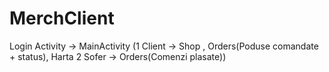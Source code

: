 # MerchClient
Login Activity -> MainActivity (1 Client -> Shop , Orders(Poduse comandate + status), Harta  2 Sofer -> Orders(Comenzi plasate))
